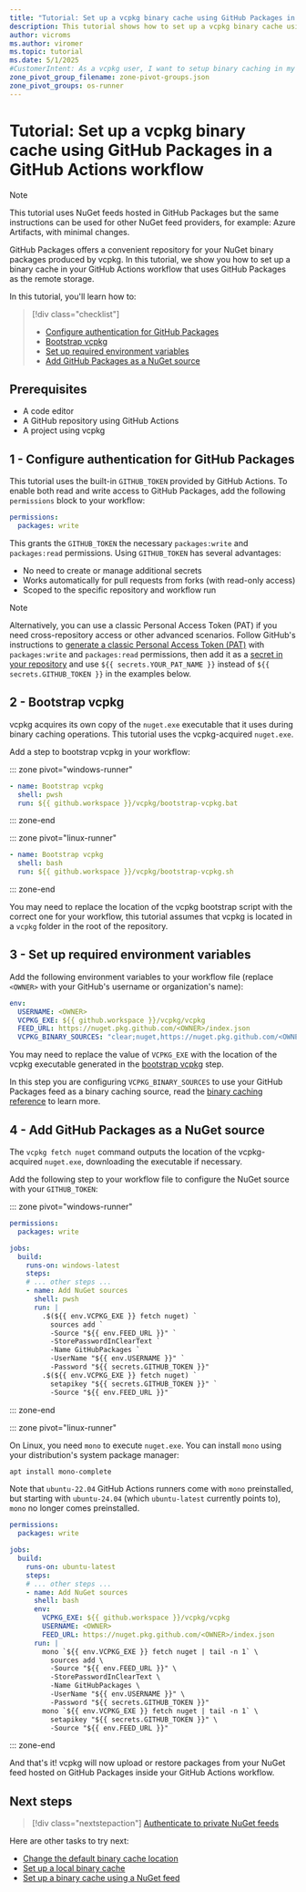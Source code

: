 ```yaml
---
title: "Tutorial: Set up a vcpkg binary cache using GitHub Packages in a GitHub Actions workflow"
description: This tutorial shows how to set up a vcpkg binary cache using a NuGet feed hosted in GitHub Packages inside a GitHub Actions workflow
author: vicroms
ms.author: viromer
ms.topic: tutorial
ms.date: 5/1/2025
#CustomerIntent: As a vcpkg user, I want to setup binary caching in my GitHub Actions workflow using GitHub Packages as the binary cache storage
zone_pivot_group_filename: zone-pivot-groups.json
zone_pivot_groups: os-runner
---
```

# Tutorial: Set up a vcpkg binary cache using GitHub Packages in a GitHub Actions workflow

> [!NOTE]
> This tutorial uses NuGet feeds hosted in GitHub Packages but the same instructions can be used for
> other NuGet feed providers, for example: Azure Artifacts, with minimal changes.

GitHub Packages offers a convenient repository for your NuGet binary packages produced by vcpkg.
In this tutorial, we show you how to set up a binary cache in your GitHub Actions workflow that uses
GitHub Packages as the remote storage.

In this tutorial, you'll learn how to:

> [!div class="checklist"]
>
> * [Configure authentication for GitHub Packages](#1---configure-authentication-for-github-packages)
> * [Bootstrap vcpkg](#2---bootstrap-vcpkg)
> * [Set up required environment variables](#3---set-up-required-environment-variables)
> * [Add GitHub Packages as a NuGet source](#4---add-github-packages-as-a-nuget-source)

## Prerequisites

* A code editor
* A GitHub repository using GitHub Actions
* A project using vcpkg

## 1 - Configure authentication for GitHub Packages

This tutorial uses the built-in `GITHUB_TOKEN` provided by GitHub Actions. To enable
both read and write access to GitHub Packages, add the following `permissions` block to your workflow:

```yaml
permissions:
  packages: write
```

This grants the `GITHUB_TOKEN` the necessary `packages:write` and `packages:read` permissions.
Using `GITHUB_TOKEN` has several advantages:

* No need to create or manage additional secrets
* Works automatically for pull requests from forks (with read-only access)
* Scoped to the specific repository and workflow run

> [!NOTE]
> Alternatively, you can use a classic Personal Access Token (PAT) if you need cross-repository access
> or other advanced scenarios. Follow GitHub's instructions to
> [generate a classic Personal Access Token (PAT)](<https://docs.github.com/authentication/keeping-your-account-and-data-secure/managing-your-personal-access-tokens#creating-a-personal-access-token-classic>)
> with `packages:write` and `packages:read` permissions, then add it as a
> [secret in your repository](<https://docs.github.com/actions/security-guides/using-secrets-in-github-actions>)
> and use `${{ secrets.YOUR_PAT_NAME }}` instead of `${{ secrets.GITHUB_TOKEN }}` in the examples below.

## 2 - Bootstrap vcpkg

vcpkg acquires its own copy of the `nuget.exe` executable that it uses during binary caching
operations. This tutorial uses the vcpkg-acquired `nuget.exe`.

Add a step to bootstrap vcpkg in your workflow:

::: zone pivot="windows-runner"

```YAML
- name: Bootstrap vcpkg
  shell: pwsh
  run: ${{ github.workspace }}/vcpkg/bootstrap-vcpkg.bat
```

::: zone-end

::: zone pivot="linux-runner"

```YAML
- name: Bootstrap vcpkg
  shell: bash
  run: ${{ github.workspace }}/vcpkg/bootstrap-vcpkg.sh
```

::: zone-end

You may need to replace the location of the vcpkg bootstrap script with the correct one for your
workflow, this tutorial assumes that vcpkg is located in a `vcpkg` folder in the root of the repository.

## 3 - Set up required environment variables

Add the following environment variables to your workflow file (replace `<OWNER>` with your GitHub's
username or organization's name):

```YAML
env: 
  USERNAME: <OWNER>
  VCPKG_EXE: ${{ github.workspace }}/vcpkg/vcpkg
  FEED_URL: https://nuget.pkg.github.com/<OWNER>/index.json
  VCPKG_BINARY_SOURCES: "clear;nuget,https://nuget.pkg.github.com/<OWNER>/index.json,readwrite"
```

You may need to replace the value of `VCPKG_EXE` with the location of the vcpkg executable
generated in the [bootstrap vcpkg](#2---bootstrap-vcpkg) step.

In this step you are configuring `VCPKG_BINARY_SOURCES` to use your GitHub Packages feed as a binary
caching source, read the [binary caching reference](../users/binarycaching.md) to learn more.

## 4 - Add GitHub Packages as a NuGet source

The `vcpkg fetch nuget` command outputs the location of the vcpkg-acquired `nuget.exe`, downloading
the executable if necessary.

Add the following step to your workflow file to configure the NuGet source with your `GITHUB_TOKEN`:

::: zone pivot="windows-runner"

```YAML
permissions:
  packages: write

jobs:
  build:
    runs-on: windows-latest
    steps:
    # ... other steps ...
    - name: Add NuGet sources
      shell: pwsh
      run: |
        .$(${{ env.VCPKG_EXE }} fetch nuget) `
          sources add `
          -Source "${{ env.FEED_URL }}" `
          -StorePasswordInClearText `
          -Name GitHubPackages `
          -UserName "${{ env.USERNAME }}" `
          -Password "${{ secrets.GITHUB_TOKEN }}"
        .$(${{ env.VCPKG_EXE }} fetch nuget) `
          setapikey "${{ secrets.GITHUB_TOKEN }}" `
          -Source "${{ env.FEED_URL }}"
```

::: zone-end

::: zone pivot="linux-runner"

On Linux, you need `mono` to execute `nuget.exe`. You can install `mono` using your distribution's
system package manager:

```bash
apt install mono-complete
```

Note that `ubuntu-22.04` GitHub Actions runners come with `mono` preinstalled, but starting with
`ubuntu-24.04` (which `ubuntu-latest` currently points to), `mono` no longer comes preinstalled.

```YAML
permissions:
  packages: write

jobs:
  build:
    runs-on: ubuntu-latest
    steps:
    # ... other steps ...
    - name: Add NuGet sources
      shell: bash
      env: 
        VCPKG_EXE: ${{ github.workspace }}/vcpkg/vcpkg
        USERNAME: <OWNER>
        FEED_URL: https://nuget.pkg.github.com/<OWNER>/index.json
      run: |
        mono `${{ env.VCPKG_EXE }} fetch nuget | tail -n 1` \
          sources add \
          -Source "${{ env.FEED_URL }}" \
          -StorePasswordInClearText \
          -Name GitHubPackages \
          -UserName "${{ env.USERNAME }}" \
          -Password "${{ secrets.GITHUB_TOKEN }}"
        mono `${{ env.VCPKG_EXE }} fetch nuget | tail -n 1` \
          setapikey "${{ secrets.GITHUB_TOKEN }}" \
          -Source "${{ env.FEED_URL }}"
```

::: zone-end

And that's it! vcpkg will now upload or restore packages from your NuGet feed hosted on GitHub
Packages inside your GitHub Actions workflow.

## Next steps

> [!div class="nextstepaction"]
> [Authenticate to private NuGet feeds](../reference/binarycaching.md#nuget-credentials)

Here are other tasks to try next:

* [Change the default binary cache location](binary-caching-default.md)
* [Set up a local binary cache](binary-caching-local.md)
* [Set up a binary cache using a NuGet feed](binary-caching-nuget.md)
